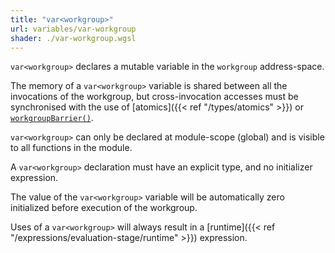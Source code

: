 ```yaml
---
title: "var<workgroup>"
url: variables/var-workgroup
shader: ./var-workgroup.wgsl
---
```


`var<workgroup>` declares a mutable variable in the `workgroup` address-space.

The memory of a `var<workgroup>` variable is shared between all the invocations
of the workgroup, but cross-invocation accesses must be synchronised with the use of
[atomics]({{< ref "/types/atomics" >}}) or
[`workgroupBarrier()`](https://www.w3.org/TR/WGSL/#workgroupBarrier-builtin).

`var<workgroup>` can only be declared at module-scope (global) and is visible to all functions in the module.

A `var<workgroup>` declaration must have an explicit type, and no initializer expression.

The value of the `var<workgroup>` variable will be automatically zero initialized before execution of the workgroup.

Uses of a `var<workgroup>` will always result in a
[runtime]({{< ref "/expressions/evaluation-stage/runtime" >}}) expression.

